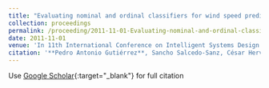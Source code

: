 ```yaml
---
title: "Evaluating nominal and ordinal classifiers for wind speed prediction from synoptic pressure patterns"
collection: proceedings
permalink: /proceeding/2011-11-01-Evaluating-nominal-and-ordinal-classifiers-for-wind-speed-prediction-from-synoptic-pressure-patterns
date: 2011-11-01
venue: 'In 11th International Conference on Intelligent Systems Design andApplications (ISDA 2011)'
citation: '**Pedro Antonio Gutiérrez**, Sancho Salcedo-Sanz, César Hervás-Martínez, Leo Carro-Calvo, Javier Sánchez-Monedero, Luis Prieto, &quot;Evaluating nominal and ordinal classifiers for wind speed prediction from synoptic pressure patterns.&quot; In 11th International Conference on Intelligent Systems Design andApplications (ISDA 2011), 2011, pp.1265-1270.'
---
```

Use [Google Scholar](https://scholar.google.com/scholar?q=Evaluating+nominal+and+ordinal+classifiers+for+wind+speed+prediction+from+synoptic+pressure+patterns){:target="_blank"} for full citation